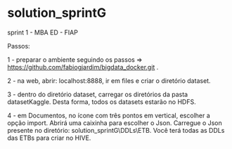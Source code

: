 # solution_sprintG
sprint 1 - MBA ED - FIAP

Passos:

1 - preparar o ambiente seguindo os passos => https://github.com/fabiogjardim/bigdata_docker.git .

2 - na web, abrir: localhost:8888, ir em files e criar o diretório dataset.

3 - dentro do diretório dataset, carregar os diretórios da pasta datasetKaggle. Desta forma, todos os datasets estarão no HDFS.

4 - em Documentos, no ícone com três pontos em vertical, escolher a opção import. Abrirá uma caixinha para escolher o Json. Carregue o Json presente no diretório:  solution_sprintG\DDLs\ETB. Você terá todas as DDLs das ETBs para criar no HIVE.

